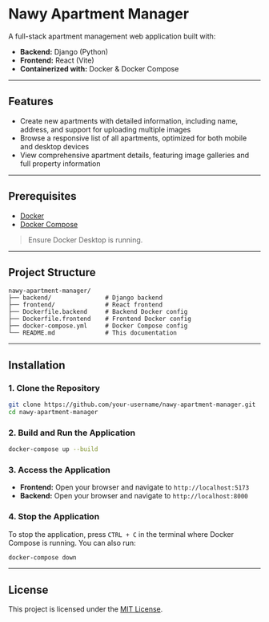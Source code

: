 # Nawy Apartment Manager

A full-stack apartment management web application built with:

- **Backend:** Django (Python)
- **Frontend:** React (Vite)
- **Containerized with:** Docker & Docker Compose

---

## Features

- Create new apartments with detailed information, including name, address, and support for uploading multiple images
- Browse a responsive list of all apartments, optimized for both mobile and desktop devices
- View comprehensive apartment details, featuring image galleries and full property information

---

## Prerequisites

- [Docker](https://www.docker.com/)
- [Docker Compose](https://docs.docker.com/compose/)

> Ensure Docker Desktop is running.

---

## Project Structure

```
nawy-apartment-manager/
├── backend/               # Django backend
├── frontend/              # React frontend
├── Dockerfile.backend     # Backend Docker config
├── Dockerfile.frontend    # Frontend Docker config
├── docker-compose.yml     # Docker Compose config
└── README.md              # This documentation
```


---

## Installation

### 1. Clone the Repository

```bash
git clone https://github.com/your-username/nawy-apartment-manager.git
cd nawy-apartment-manager
```
### 2. Build and Run the Application

```bash
docker-compose up --build
```
### 3. Access the Application
- **Frontend:** Open your browser and navigate to `http://localhost:5173`
- **Backend:** Open your browser and navigate to `http://localhost:8000`


### 4. Stop the Application
To stop the application, press `CTRL + C` in the terminal where Docker Compose is running. You can also run:

```bash
docker-compose down
```

---

## License

This project is licensed under the [MIT License](LICENSE).